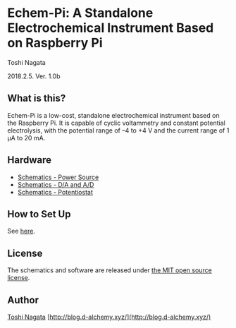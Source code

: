 #  Echem-Pi: A Standalone Electrochemical Instrument Based on Raspberry Pi

  Toshi Nagata

  2018.2.5. Ver. 1.0b

##  What is this?

Echem-Pi is a low-cost, standalone electrochemical instrument based on the Raspberry Pi. It is capable of cyclic voltammetry and constant potential electrolysis, with the potential range of –4 to +4 V and the current range of 1 µA to 20 mA.

##  Hardware

*  [Schematics - Power Source](https://github.com/toshinagata/echempi/blob/master/schem_power.pdf)
*  [Schematics - D/A and A/D](https://github.com/toshinagata/echempi/blob/master/schem_digital.pdf)
*  [Schematics - Potentiostat](https://github.com/toshinagata/echempi/blob/master/schem_analog.pdf)

##  How to Set Up

See [here](SetupRpi.md).

##  License

The schematics and software are released under [the MIT open source license](http://opensource.org/licenses/mit-license.php).

##  Author

[Toshi Nagata](email:alchemist.2005@nifty.com) [http://blog.d-alchemy.xyz/](http://blog.d-alchemy.xyz/)
